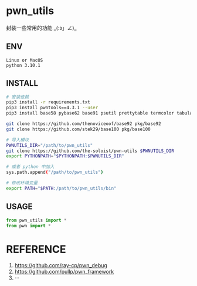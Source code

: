 # pwn_utils

封装一些常用的功能 \_(:з」∠)\_

## ENV

```
Linux or MacOS
python 3.10.1
```

## INSTALL

```sh
# 安装依赖
pip3 install -r requirements.txt
pip3 install pwntools==4.3.1 --user
pip3 install base58 pybase62 base91 psutil prettytable termcolor tabulate pycryptodome

git clone https://github.com/thenoviceoof/base92 pkg/base92
git clone https://github.com/stek29/base100 pkg/base100

# 导入模块
PWNUTILS_DIR="/path/to/pwn_utils"
git clone https://github.com/the-soloist/pwn-utils $PWNUTILS_DIR
export PYTHONPATH="$PYTHONPATH:$PWNUTILS_DIR"

# 或者 python 中加入
sys.path.append("/path/to/pwn_utils")

# 修改环境变量
export PATH="$PATH:/path/to/pwn_utils/bin"
```

## USAGE

```python
from pwn_utils import *
from pwn import *
```

# REFERENCE

1. https://github.com/ray-cp/pwn_debug
2. https://github.com/pullp/pwn_framework
3. ···
